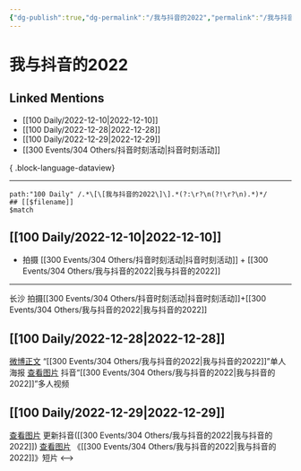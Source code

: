 ```yaml
---
{"dg-publish":true,"dg-permalink":"/我与抖音的2022","permalink":"/我与抖音的2022/","created":"2022-12-29T18:22:35.000+08:00","updated":"2023-08-24T19:36:42.680+08:00"}
---
```


# 我与抖音的2022

## Linked Mentions
- [[100 Daily/2022-12-10\|2022-12-10]]
- [[100 Daily/2022-12-28\|2022-12-28]]
- [[100 Daily/2022-12-29\|2022-12-29]]
- [[300 Events/304 Others/抖音时刻活动\|抖音时刻活动]]

{ .block-language-dataview}

---

```expander
path:"100 Daily" /.*\[\[我与抖音的2022\]\].*(?:\r?\n(?!\r?\n).*)*/
## [[$filename]]
$match
```
## [[100 Daily/2022-12-10\|2022-12-10]]
  - 拍摄 [[300 Events/304 Others/抖音时刻活动\|抖音时刻活动]] + [[300 Events/304 Others/我与抖音的2022\|我与抖音的2022]]
---
长沙 拍摄[[300 Events/304 Others/抖音时刻活动\|抖音时刻活动]]+[[300 Events/304 Others/我与抖音的2022\|我与抖音的2022]]
## [[100 Daily/2022-12-28\|2022-12-28]]
[微博正文](https://m.weibo.cn/6020086612/4851666136342069) “[[300 Events/304 Others/我与抖音的2022\|我与抖音的2022]]”单人海报
[查看图片](https://wx2.sinaimg.cn/large/0088n2Pggy1h9jxfslunpj30ku1120u8.jpg) 抖音“[[300 Events/304 Others/我与抖音的2022\|我与抖音的2022]]”多人视频
## [[100 Daily/2022-12-29\|2022-12-29]]
[查看图片](https://wx2.sinaimg.cn/large/0088n2Pggy1h9l1rl17v7j30ku112abd.jpg) 更新抖音([[300 Events/304 Others/我与抖音的2022\|我与抖音的2022]])
[查看图片](https://wx1.sinaimg.cn/large/0088n2Pggy1h9l1st5p5aj30ku112dhk.jpg) 《[[300 Events/304 Others/我与抖音的2022\|我与抖音的2022]]》短片
<-->